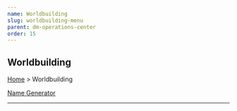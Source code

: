 ```yaml
---
name: Worldbuilding
slug: worldbuilding-menu
parent: dm-operations-center
order: 15
---
```

## Worldbuilding
[Home](dm-operations-center) > Worldbuilding

<div class="menu-container">
    <a href="character-name-generator">Name Generator</a>
    <a href="."></a>
    <a href="."></a>
    <a href="."></a>
    <a href="."></a>
    <a href="."></a>
    <a href="."></a>
    <a href="."></a>
    <a href="."></a>
    <a href="."></a>
    <a href="."></a>
    <a href="."></a>
    <a href="."></a>
    <a href="."></a>
    <a href="."></a>
</div>
<hr/>